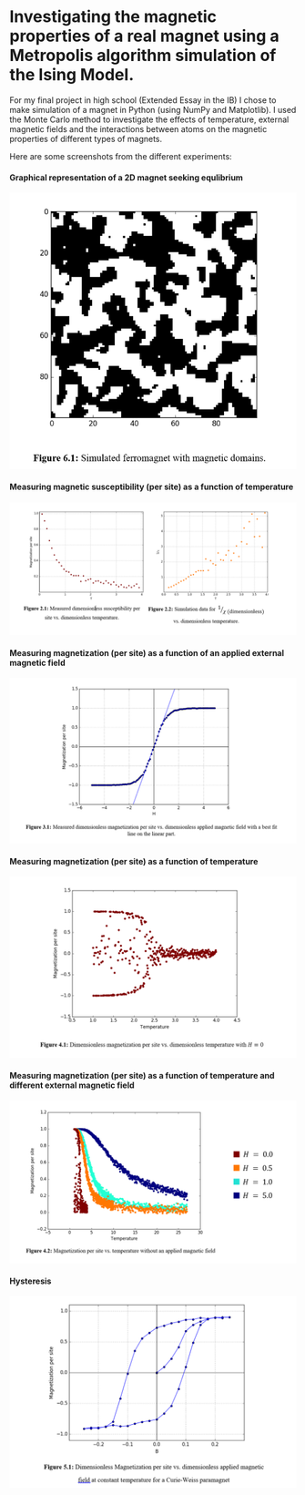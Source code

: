 # Investigating the magnetic properties of a real magnet using a Metropolis algorithm simulation of the Ising Model.
For my final project in high school (Extended Essay in the IB) I chose to make simulation of a magnet in Python (using NumPy and Matplotlib). I used the Monte Carlo method to investigate the effects of temperature, external magnetic fields and the interactions between atoms on the magnetic properties of different types of magnets.

Here are some screenshots from the different experiments:

#### Graphical representation of a 2D magnet seeking equlibrium
![Alt text](/Snapshots/7.PNG?raw=true "Graphical representation of a 2D magnet seeking equlibrium")

#### Measuring magnetic susceptibility (per site) as a function of temperature
![Alt text](/Snapshots/1.PNG?raw=true "Measuring magnetic susceptibility (per site) as a function of temperature")

#### Measuring magnetization (per site) as a function of an applied external magnetic field
![Alt text](/Snapshots/3.PNG?raw=true "Measuring magnetization (per site) as a function of an applied external magnetic field")

#### Measuring magnetization (per site) as a function of temperature
![Alt text](/Snapshots/4.PNG?raw=true "Measuring magnetization (per site) as a function of temperature")

#### Measuring magnetization (per site) as a function of temperature and different external magnetic field
![Alt text](/Snapshots/5.PNG?raw=true "Measuring magnetization (per site) as a function of temperature and different external magnetic field")

#### Hysteresis
![Alt text](/Snapshots/6.PNG?raw=true "Measuring magnetization (per site) as a function of temperature")



